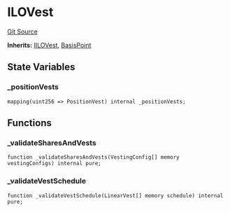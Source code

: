 # ILOVest
[Git Source](https://github.com/KYRDTeam/ilo-contracts/blob/ae631fe4bfbce302e21cc5e317f651168c939703/src/base/ILOVest.sol)

**Inherits:**
[IILOVest](/src/interfaces/IILOVest.sol/interface.IILOVest.md), [BasisPoint](/src/base/BasisPoint.sol/abstract.BasisPoint.md)


## State Variables
### _positionVests

```solidity
mapping(uint256 => PositionVest) internal _positionVests;
```


## Functions
### _validateSharesAndVests


```solidity
function _validateSharesAndVests(VestingConfig[] memory vestingConfigs) internal pure;
```

### _validateVestSchedule


```solidity
function _validateVestSchedule(LinearVest[] memory schedule) internal pure;
```

